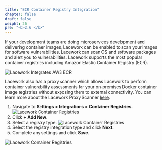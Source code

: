 ```yaml
---
title: "ECR Container Registry Integration"
chapter: false
draft: false
weight: 26
pre: "<b>2.6 </b>"
---
```


If your development teams are doing microservices development and delivering container images, Lacework can be enabled to scan your
images for software vulnerabilities. Lacework can scan OS and software packages and alert you to vulnerabilities. 
Lacework supports the most popular container registries including Amazon Elastic Container Registry (ECR). 

![Lacework Integrates AWS ECR](/images/lacework-integrates-aws-ecr.png)

Lacework also has a proxy scanner which allows Lacework to perform container vulnerability assessments for your on-premises Docker container 
image registries without exposing them to external connectivity. You can learn more about the Lacework Proxy Scanner [here](https://docs.lacework.com/integrate-proxy-scanner).

1. Navigate to **Settings > Integrations > Container Registries**.
   ![Lacework Container Registries](/images/lacework-container-registries.png)
2. Click **+ Add New**.
3. Select a registry type.
   ![Lacework Container Registries](/images/lacework-container-registry-type.png)
4. Select the registry integration type and click **Next**.
5. Complete any settings and click **Save**.

![Lacework Container Registries](/images/lacework-container-registry-save.png)